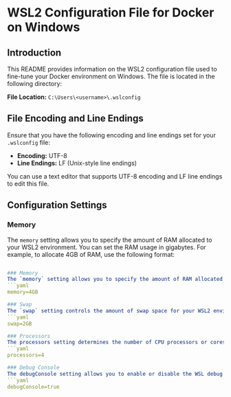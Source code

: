 # WSL2 Configuration File for Docker on Windows

## Introduction
This README provides information on the WSL2 configuration file used to fine-tune your Docker environment on Windows. The file is located in the following directory:

**File Location:** `C:\Users\<username>\.wslconfig`

## File Encoding and Line Endings
Ensure that you have the following encoding and line endings set for your `.wslconfig` file:

- **Encoding:** UTF-8
- **Line Endings:** LF (Unix-style line endings)

You can use a text editor that supports UTF-8 encoding and LF line endings to edit this file.

## Configuration Settings

### Memory
The `memory` setting allows you to specify the amount of RAM allocated to your WSL2 environment. You can set the RAM usage in gigabytes. For example, to allocate 4GB of RAM, use the following format:
```yaml

### Memory
The `memory` setting allows you to specify the amount of RAM allocated to your WSL2 environment. You can set the RAM usage in gigabytes. For example, to allocate 4GB of RAM, use the following format:
```yaml
memory=4GB

### Swap
The `swap` setting controls the amount of swap space for your WSL2 environment. Swap space is used as virtual memory when your physical RAM is exhausted. You can set the swap size in gigabytes. For example, to allocate 2GB of swap space, use the following format:
```yaml
swap=2GB

### Processors
The processors setting determines the number of CPU processors or cores allocated to your WSL2 environment. You can specify the number of processors you want to use. For example, to allocate 4 CPU cores, use the following format:
```yaml
processors=4

### Debug Console
The debugConsole setting allows you to enable or disable the WSL debug console when launching Docker containers. You can set it to either true or false. When set to true, the debug console will open when launching Docker containers. To enable the debug console, use the following format:
```yaml
debugConsole=true


